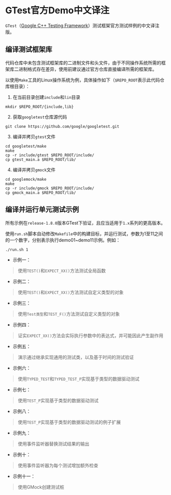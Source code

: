 # GTest官方Demo中文译注

`GTest`（[Google C++ Testing Framework](https://github.com/google/googletest)）测试框架官方测试样例的中文译注版。

## 编译测试框架库

代码仓库中未包含测试框架库的二进制文件和头文件，由于不同操作系统所需的框架库二进制格式存在差异，使用前建议通过官方仓库直接编译所需的框架库。

以使用`Make`工具的Linux操作系统为例，具体操作如下（`$REPO_ROOT`表示此代码仓库根目录）：

1. 在当前目录创建`include`和`lin`目录

```
mkdir $REPO_ROOT/{include,lib}
```

2. 获取`googletest`仓库源代码

```
git clone https://github.com/google/googletest.git
```

3. 编译并拷贝`gtest`文件

```
cd googletest/make
make
cp -r include/gtest $REPO_ROOT/include/
cp gtest_main.a $REPO_ROOT/lib/
```

4. 编译并拷贝`gmock`文件

```
cd googlemock/make
make
cp -r include/gmock $REPO_ROOT/include/
cp gmock_main.a $REPO_ROOT/lib/
```

## 编译并运行单元测试示例

所有示例在`release-1.8.0`版本GTest下验证，且应当适用于`1.x`系列的更高版本。

使用`run.sh`脚本自动修改`Makefile`中的构建目标，并运行测试，参数为1至11之间的一个数字，分别表示执行demo01~demo11示例。例如：

```
./run.sh 1
```

* 示例一：
> 使用`TEST()`和`EXPECT_XX()`方法测试全局函数

* 示例二：
> 使用`TEST()`和`EXPECT_XX()`方法测试自定义类型的对象

* 示例三：
> 使用`Test类型`和`TEST_F()`方法测试自定义类型的对象

* 示例四：
> 证实`EXPECT_XX()`方法会实际执行参数中的表达式，并可能因此产生副作用

* 示例五：
> 演示通过继承实现通用的测试类，以及基于时间的测试验证

* 示例六：
> 使用`TYPED_TEST`和`TYPED_TEST_P`实现基于类型的数据驱动测试

* 示例七：
> 使用`TEST_P`实现基于类型的数据驱动测试

* 示例八：
> 使用`TEST_P`实现基于类型的数据驱动测试的例子扩展

* 示例九：
> 使用事件监听器替换测试结果的输出

* 示例十：
> 使用事件监听器为每个测试增加额外检查

* 示例十一：
> 使用GMock创建测试桩
